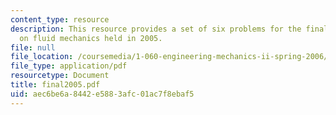 ```yaml
---
content_type: resource
description: This resource provides a set of six problems for the final examination
  on fluid mechanics held in 2005.
file: null
file_location: /coursemedia/1-060-engineering-mechanics-ii-spring-2006/aec6be6a8442e5883afc01ac7f8ebaf5_final2005.pdf
file_type: application/pdf
resourcetype: Document
title: final2005.pdf
uid: aec6be6a-8442-e588-3afc-01ac7f8ebaf5
---
```

